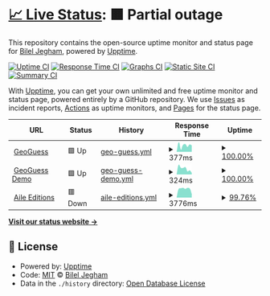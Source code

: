 # [📈 Live Status](https://BilelJegham.github.io/status): <!--live status--> **🟧 Partial outage**

This repository contains the open-source uptime monitor and status page for [Bilel Jegham](https://BilelJegham.github.io/status), powered by [Upptime](https://github.com/upptime/upptime).

[![Uptime CI](https://github.com/BilelJegham/status/workflows/Uptime%20CI/badge.svg)](https://github.com/BilelJegham/status/actions?query=workflow%3A%22Uptime+CI%22)
[![Response Time CI](https://github.com/BilelJegham/status/workflows/Response%20Time%20CI/badge.svg)](https://github.com/BilelJegham/status/actions?query=workflow%3A%22Response+Time+CI%22)
[![Graphs CI](https://github.com/BilelJegham/status/workflows/Graphs%20CI/badge.svg)](https://github.com/BilelJegham/status/actions?query=workflow%3A%22Graphs+CI%22)
[![Static Site CI](https://github.com/BilelJegham/status/workflows/Static%20Site%20CI/badge.svg)](https://github.com/BilelJegham/status/actions?query=workflow%3A%22Static+Site+CI%22)
[![Summary CI](https://github.com/BilelJegham/status/workflows/Summary%20CI/badge.svg)](https://github.com/BilelJegham/status/actions?query=workflow%3A%22Summary+CI%22)

With [Upptime](https://upptime.js.org), you can get your own unlimited and free uptime monitor and status page, powered entirely by a GitHub repository. We use [Issues](https://github.com/BilelJegham/status/issues) as incident reports, [Actions](https://github.com/BilelJegham/status/actions) as uptime monitors, and [Pages](https://BilelJegham.github.io/status) for the status page.

<!--start: status pages-->
<!-- This summary is generated by Upptime (https://github.com/upptime/upptime) -->
<!-- Do not edit this manually, your changes will be overwritten -->
<!-- prettier-ignore -->
| URL | Status | History | Response Time | Uptime |
| --- | ------ | ------- | ------------- | ------ |
| <img alt="" src="https://favicons.githubusercontent.com/geoguess.games" height="13"> [GeoGuess](https://geoguess.games/) | 🟩 Up | [geo-guess.yml](https://github.com/BilelJegham/status/commits/HEAD/history/geo-guess.yml) | <details><summary><img alt="Response time graph" src="./graphs/geo-guess/response-time-week.png" height="20"> 377ms</summary><br><a href="https://BilelJegham.github.io/status/history/geo-guess"><img alt="Response time 377" src="https://img.shields.io/endpoint?url=https%3A%2F%2Fraw.githubusercontent.com%2FBilelJegham%2Fstatus%2FHEAD%2Fapi%2Fgeo-guess%2Fresponse-time.json"></a><br><a href="https://BilelJegham.github.io/status/history/geo-guess"><img alt="24-hour response time 378" src="https://img.shields.io/endpoint?url=https%3A%2F%2Fraw.githubusercontent.com%2FBilelJegham%2Fstatus%2FHEAD%2Fapi%2Fgeo-guess%2Fresponse-time-day.json"></a><br><a href="https://BilelJegham.github.io/status/history/geo-guess"><img alt="7-day response time 377" src="https://img.shields.io/endpoint?url=https%3A%2F%2Fraw.githubusercontent.com%2FBilelJegham%2Fstatus%2FHEAD%2Fapi%2Fgeo-guess%2Fresponse-time-week.json"></a><br><a href="https://BilelJegham.github.io/status/history/geo-guess"><img alt="30-day response time 377" src="https://img.shields.io/endpoint?url=https%3A%2F%2Fraw.githubusercontent.com%2FBilelJegham%2Fstatus%2FHEAD%2Fapi%2Fgeo-guess%2Fresponse-time-month.json"></a><br><a href="https://BilelJegham.github.io/status/history/geo-guess"><img alt="1-year response time 377" src="https://img.shields.io/endpoint?url=https%3A%2F%2Fraw.githubusercontent.com%2FBilelJegham%2Fstatus%2FHEAD%2Fapi%2Fgeo-guess%2Fresponse-time-year.json"></a></details> | <details><summary><a href="https://BilelJegham.github.io/status/history/geo-guess">100.00%</a></summary><a href="https://BilelJegham.github.io/status/history/geo-guess"><img alt="All-time uptime 100.00%" src="https://img.shields.io/endpoint?url=https%3A%2F%2Fraw.githubusercontent.com%2FBilelJegham%2Fstatus%2FHEAD%2Fapi%2Fgeo-guess%2Fuptime.json"></a><br><a href="https://BilelJegham.github.io/status/history/geo-guess"><img alt="24-hour uptime 100.00%" src="https://img.shields.io/endpoint?url=https%3A%2F%2Fraw.githubusercontent.com%2FBilelJegham%2Fstatus%2FHEAD%2Fapi%2Fgeo-guess%2Fuptime-day.json"></a><br><a href="https://BilelJegham.github.io/status/history/geo-guess"><img alt="7-day uptime 100.00%" src="https://img.shields.io/endpoint?url=https%3A%2F%2Fraw.githubusercontent.com%2FBilelJegham%2Fstatus%2FHEAD%2Fapi%2Fgeo-guess%2Fuptime-week.json"></a><br><a href="https://BilelJegham.github.io/status/history/geo-guess"><img alt="30-day uptime 100.00%" src="https://img.shields.io/endpoint?url=https%3A%2F%2Fraw.githubusercontent.com%2FBilelJegham%2Fstatus%2FHEAD%2Fapi%2Fgeo-guess%2Fuptime-month.json"></a><br><a href="https://BilelJegham.github.io/status/history/geo-guess"><img alt="1-year uptime 100.00%" src="https://img.shields.io/endpoint?url=https%3A%2F%2Fraw.githubusercontent.com%2FBilelJegham%2Fstatus%2FHEAD%2Fapi%2Fgeo-guess%2Fuptime-year.json"></a></details>
| <img alt="" src="https://favicons.githubusercontent.com/demo.geoguess.games" height="13"> [GeoGuess Demo](https://demo.geoguess.games/) | 🟩 Up | [geo-guess-demo.yml](https://github.com/BilelJegham/status/commits/HEAD/history/geo-guess-demo.yml) | <details><summary><img alt="Response time graph" src="./graphs/geo-guess-demo/response-time-week.png" height="20"> 324ms</summary><br><a href="https://BilelJegham.github.io/status/history/geo-guess-demo"><img alt="Response time 324" src="https://img.shields.io/endpoint?url=https%3A%2F%2Fraw.githubusercontent.com%2FBilelJegham%2Fstatus%2FHEAD%2Fapi%2Fgeo-guess-demo%2Fresponse-time.json"></a><br><a href="https://BilelJegham.github.io/status/history/geo-guess-demo"><img alt="24-hour response time 84" src="https://img.shields.io/endpoint?url=https%3A%2F%2Fraw.githubusercontent.com%2FBilelJegham%2Fstatus%2FHEAD%2Fapi%2Fgeo-guess-demo%2Fresponse-time-day.json"></a><br><a href="https://BilelJegham.github.io/status/history/geo-guess-demo"><img alt="7-day response time 324" src="https://img.shields.io/endpoint?url=https%3A%2F%2Fraw.githubusercontent.com%2FBilelJegham%2Fstatus%2FHEAD%2Fapi%2Fgeo-guess-demo%2Fresponse-time-week.json"></a><br><a href="https://BilelJegham.github.io/status/history/geo-guess-demo"><img alt="30-day response time 324" src="https://img.shields.io/endpoint?url=https%3A%2F%2Fraw.githubusercontent.com%2FBilelJegham%2Fstatus%2FHEAD%2Fapi%2Fgeo-guess-demo%2Fresponse-time-month.json"></a><br><a href="https://BilelJegham.github.io/status/history/geo-guess-demo"><img alt="1-year response time 324" src="https://img.shields.io/endpoint?url=https%3A%2F%2Fraw.githubusercontent.com%2FBilelJegham%2Fstatus%2FHEAD%2Fapi%2Fgeo-guess-demo%2Fresponse-time-year.json"></a></details> | <details><summary><a href="https://BilelJegham.github.io/status/history/geo-guess-demo">100.00%</a></summary><a href="https://BilelJegham.github.io/status/history/geo-guess-demo"><img alt="All-time uptime 100.00%" src="https://img.shields.io/endpoint?url=https%3A%2F%2Fraw.githubusercontent.com%2FBilelJegham%2Fstatus%2FHEAD%2Fapi%2Fgeo-guess-demo%2Fuptime.json"></a><br><a href="https://BilelJegham.github.io/status/history/geo-guess-demo"><img alt="24-hour uptime 100.00%" src="https://img.shields.io/endpoint?url=https%3A%2F%2Fraw.githubusercontent.com%2FBilelJegham%2Fstatus%2FHEAD%2Fapi%2Fgeo-guess-demo%2Fuptime-day.json"></a><br><a href="https://BilelJegham.github.io/status/history/geo-guess-demo"><img alt="7-day uptime 100.00%" src="https://img.shields.io/endpoint?url=https%3A%2F%2Fraw.githubusercontent.com%2FBilelJegham%2Fstatus%2FHEAD%2Fapi%2Fgeo-guess-demo%2Fuptime-week.json"></a><br><a href="https://BilelJegham.github.io/status/history/geo-guess-demo"><img alt="30-day uptime 100.00%" src="https://img.shields.io/endpoint?url=https%3A%2F%2Fraw.githubusercontent.com%2FBilelJegham%2Fstatus%2FHEAD%2Fapi%2Fgeo-guess-demo%2Fuptime-month.json"></a><br><a href="https://BilelJegham.github.io/status/history/geo-guess-demo"><img alt="1-year uptime 100.00%" src="https://img.shields.io/endpoint?url=https%3A%2F%2Fraw.githubusercontent.com%2FBilelJegham%2Fstatus%2FHEAD%2Fapi%2Fgeo-guess-demo%2Fuptime-year.json"></a></details>
| <img alt="" src="https://favicons.githubusercontent.com/www.aile-editions.com" height="13"> [Aile Editions](https://www.aile-editions.com/) | 🟥 Down | [aile-editions.yml](https://github.com/BilelJegham/status/commits/HEAD/history/aile-editions.yml) | <details><summary><img alt="Response time graph" src="./graphs/aile-editions/response-time-week.png" height="20"> 3776ms</summary><br><a href="https://BilelJegham.github.io/status/history/aile-editions"><img alt="Response time 3776" src="https://img.shields.io/endpoint?url=https%3A%2F%2Fraw.githubusercontent.com%2FBilelJegham%2Fstatus%2FHEAD%2Fapi%2Faile-editions%2Fresponse-time.json"></a><br><a href="https://BilelJegham.github.io/status/history/aile-editions"><img alt="24-hour response time 2831" src="https://img.shields.io/endpoint?url=https%3A%2F%2Fraw.githubusercontent.com%2FBilelJegham%2Fstatus%2FHEAD%2Fapi%2Faile-editions%2Fresponse-time-day.json"></a><br><a href="https://BilelJegham.github.io/status/history/aile-editions"><img alt="7-day response time 3776" src="https://img.shields.io/endpoint?url=https%3A%2F%2Fraw.githubusercontent.com%2FBilelJegham%2Fstatus%2FHEAD%2Fapi%2Faile-editions%2Fresponse-time-week.json"></a><br><a href="https://BilelJegham.github.io/status/history/aile-editions"><img alt="30-day response time 3776" src="https://img.shields.io/endpoint?url=https%3A%2F%2Fraw.githubusercontent.com%2FBilelJegham%2Fstatus%2FHEAD%2Fapi%2Faile-editions%2Fresponse-time-month.json"></a><br><a href="https://BilelJegham.github.io/status/history/aile-editions"><img alt="1-year response time 3776" src="https://img.shields.io/endpoint?url=https%3A%2F%2Fraw.githubusercontent.com%2FBilelJegham%2Fstatus%2FHEAD%2Fapi%2Faile-editions%2Fresponse-time-year.json"></a></details> | <details><summary><a href="https://BilelJegham.github.io/status/history/aile-editions">99.76%</a></summary><a href="https://BilelJegham.github.io/status/history/aile-editions"><img alt="All-time uptime 99.76%" src="https://img.shields.io/endpoint?url=https%3A%2F%2Fraw.githubusercontent.com%2FBilelJegham%2Fstatus%2FHEAD%2Fapi%2Faile-editions%2Fuptime.json"></a><br><a href="https://BilelJegham.github.io/status/history/aile-editions"><img alt="24-hour uptime 98.78%" src="https://img.shields.io/endpoint?url=https%3A%2F%2Fraw.githubusercontent.com%2FBilelJegham%2Fstatus%2FHEAD%2Fapi%2Faile-editions%2Fuptime-day.json"></a><br><a href="https://BilelJegham.github.io/status/history/aile-editions"><img alt="7-day uptime 99.76%" src="https://img.shields.io/endpoint?url=https%3A%2F%2Fraw.githubusercontent.com%2FBilelJegham%2Fstatus%2FHEAD%2Fapi%2Faile-editions%2Fuptime-week.json"></a><br><a href="https://BilelJegham.github.io/status/history/aile-editions"><img alt="30-day uptime 99.76%" src="https://img.shields.io/endpoint?url=https%3A%2F%2Fraw.githubusercontent.com%2FBilelJegham%2Fstatus%2FHEAD%2Fapi%2Faile-editions%2Fuptime-month.json"></a><br><a href="https://BilelJegham.github.io/status/history/aile-editions"><img alt="1-year uptime 99.76%" src="https://img.shields.io/endpoint?url=https%3A%2F%2Fraw.githubusercontent.com%2FBilelJegham%2Fstatus%2FHEAD%2Fapi%2Faile-editions%2Fuptime-year.json"></a></details>

<!--end: status pages-->

[**Visit our status website →**](https://BilelJegham.github.io/status)

## 📄 License

- Powered by: [Upptime](https://github.com/upptime/upptime)
- Code: [MIT](./LICENSE) © [Bilel Jegham](https://BilelJegham.github.io/status)
- Data in the `./history` directory: [Open Database License](https://opendatacommons.org/licenses/odbl/1-0/)
